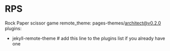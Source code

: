 

# RPS
Rock Paper scissor game
remote_theme: pages-themes/architect@v0.2.0
plugins:
- jekyll-remote-theme # add this line to the plugins list if you already have one

